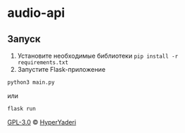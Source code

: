 # audio-api

## Запуск
1. Установите необходимые библиотеки
`pip install -r requirements.txt`
2. Запустите Flask-приложение
```bash
python3 main.py
```
или

```bash
flask run
```

[GPL-3.0](./LICENSE) © [HyperYaderi](https://hyperyaderi.ru)
